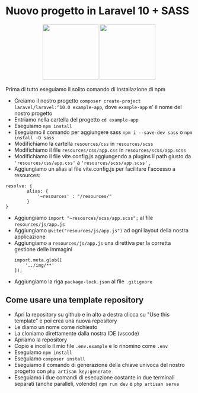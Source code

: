 # Nuovo progetto in Laravel 10 + SASS
<p align="center">
    <a href="https://laravel.com" target="_blank"><img src="https://raw.githubusercontent.com/laravel/art/master/logo-lockup/5%20SVG/2%20CMYK/1%20Full%20Color/laravel-logolockup-cmyk-red.svg" height="150"></a>
<a href="https://sass-lang.com/" target="_blank"><img src="https://upload.wikimedia.org/wikipedia/commons/thumb/9/96/Sass_Logo_Color.svg/1200px-Sass_Logo_Color.svg.png" height="150"></a>
</p>

Prima di tutto eseguiamo il solito comando di installazione di npm

- Creiamo il nostro progetto `composer create-project laravel/laravel:^10.0 example-app`, dove `example-app` e' il nome del nostro progetto
- Entriamo nella cartella del progetto `cd example-app`
- Eseguiamo `npm install`
- Eseguiamo il comando per aggiungere sass `npm i --save-dev sass` o  `npm install -D sass`
- Modifichiamo la cartella `resources/css` in `resources/scss` 
- Modifichiamo il file `resources/css/app.css` in `resources/scss/app.scss` 
- Modifichiamo il file vite.config.js aggiungendo a plugins il path giusto da `'resources/css/app.css'` a `'resources/scss/app.scss'` ,
- Aggiungiamo un alias al file vite.config.js per facilitare l'accesso a resources:
```
resolve: {
        alias: {
            '~resources' : "/resources/"
        }
} 
```
- Aggiungiamo `import "~resources/scss/app.scss";` al file  `resources/js/app.js`
- Aggiungiamo `@vite("resources/js/app.js")` ad ogni layout della nostra applicazione
- Aggiungiamo a `resources/js/app.js` una direttiva per la corretta gestione delle immagini
    ```
    import.meta.glob([
        '../img/**'
    ]);
    ```
- Aggiungiamo la riga `package-lock.json` al file `.gitignore`


## Come usare una template repository
- Apri la repository su github e in alto a destra clicca su "Use this template" e poi crea una nuova repository
- Le diamo un nome come richiesto
- La cloniamo direttamente dalla nostra IDE (vscode)
- Apriamo la repository
- Copio e incollo il mio file `.env.example` e lo rinomino come `.env`
- Eseguiamo `npm install`
- Eseguiamo `composer install`
- Eseguiamo il comando di generazione della chiave univoca del nostro progetto con `php artisan key:generate`
- Eseguiamo i due comandi di esecuzione costante in due terminali separati (anche paralleli, volendo) `npm run dev` e `php artisan serve`

  